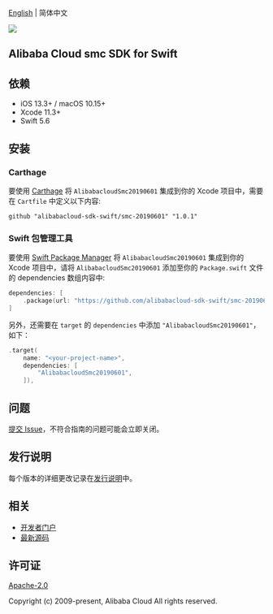 [English](README.md) | 简体中文

![](https://aliyunsdk-pages.alicdn.com/icons/AlibabaCloud.svg)

## Alibaba Cloud smc SDK for Swift

## 依赖

- iOS 13.3+ / macOS 10.15+
- Xcode 11.3+
- Swift 5.6

## 安装

### Carthage

要使用 [Carthage](https://github.com/Carthage/Carthage) 将 `AlibabacloudSmc20190601` 集成到你的 Xcode 项目中，需要在 `Cartfile` 中定义以下内容:

```ogdl
github "alibabacloud-sdk-swift/smc-20190601" "1.0.1"
```

### Swift 包管理工具

要使用 [Swift Package Manager](https://swift.org/package-manager/) 将 `AlibabacloudSmc20190601` 集成到你的 Xcode 项目中，请将 `AlibabacloudSmc20190601` 添加至你的 `Package.swift` 文件的 dependencies 数组内容中:

```swift
dependencies: [
    .package(url: "https://github.com/alibabacloud-sdk-swift/smc-20190601.git", from: "1.0.1")
]
```

另外，还需要在 `target` 的 `dependencies` 中添加 `"AlibabacloudSmc20190601"`，如下：

```swift
.target(
    name: "<your-project-name>",
    dependencies: [
        "AlibabacloudSmc20190601",
    ]),
```

## 问题

[提交 Issue](https://github.com/alibabacloud-sdk-swift/smc-20190601/issues/new)，不符合指南的问题可能会立即关闭。

## 发行说明

每个版本的详细更改记录在[发行说明](./ChangeLog.txt)中。

## 相关

* [开发者门户](https://next.api.aliyun.com/home)
* [最新源码](https://github.com/alibabacloud-sdk-swift/smc-20190601)

## 许可证

[Apache-2.0](http://www.apache.org/licenses/LICENSE-2.0)

Copyright (c) 2009-present, Alibaba Cloud All rights reserved.
